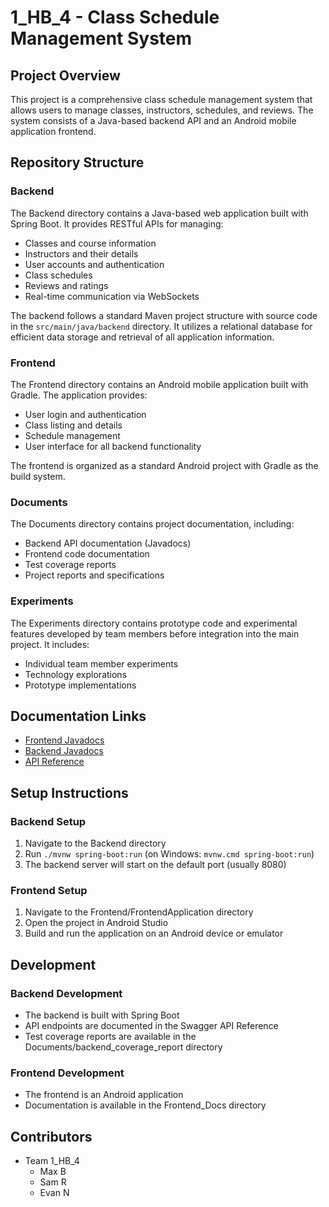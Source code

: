 # 1_HB_4 - Class Schedule Management System

## Project Overview
This project is a comprehensive class schedule management system that allows users to manage classes, instructors, schedules, and reviews. The system consists of a Java-based backend API and an Android mobile application frontend.

## Repository Structure

### Backend
The Backend directory contains a Java-based web application built with Spring Boot. It provides RESTful APIs for managing:
- Classes and course information
- Instructors and their details
- User accounts and authentication
- Class schedules
- Reviews and ratings
- Real-time communication via WebSockets

The backend follows a standard Maven project structure with source code in the `src/main/java/backend` directory. It utilizes a relational database for efficient data storage and retrieval of all application information.

### Frontend
The Frontend directory contains an Android mobile application built with Gradle. The application provides:
- User login and authentication
- Class listing and details
- Schedule management
- User interface for all backend functionality

The frontend is organized as a standard Android project with Gradle as the build system.

### Documents
The Documents directory contains project documentation, including:
- Backend API documentation (Javadocs)
- Frontend code documentation
- Test coverage reports
- Project reports and specifications

### Experiments
The Experiments directory contains prototype code and experimental features developed by team members before integration into the main project. It includes:
- Individual team member experiments
- Technology explorations
- Prototype implementations

## Documentation Links
- [Frontend Javadocs](http://coms-309-032.class.las.iastate.edu/Frontend_Docs/)  
- [Backend Javadocs](http://coms-309-032.class.las.iastate.edu/javadoc-backend/)  
- [API Reference](https://app.swaggerhub.com/apis/enicely/backend-api/1.0.0)  

## Setup Instructions

### Backend Setup
1. Navigate to the Backend directory
2. Run `./mvnw spring-boot:run` (on Windows: `mvnw.cmd spring-boot:run`)
3. The backend server will start on the default port (usually 8080)

### Frontend Setup
1. Navigate to the Frontend/FrontendApplication directory
2. Open the project in Android Studio
3. Build and run the application on an Android device or emulator

## Development

### Backend Development
- The backend is built with Spring Boot
- API endpoints are documented in the Swagger API Reference
- Test coverage reports are available in the Documents/backend_coverage_report directory

### Frontend Development
- The frontend is an Android application
- Documentation is available in the Frontend_Docs directory

## Contributors
- Team 1_HB_4
  - Max B
  - Sam R
  - Evan N

